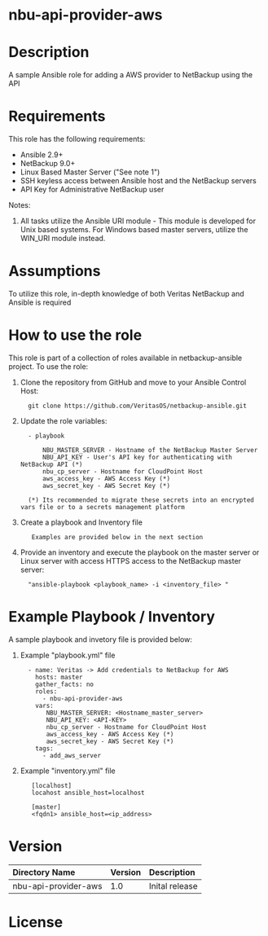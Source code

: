 nbu-api-provider-aws
====================

# Description

A sample Ansible role for adding a AWS provider to NetBackup using the API

# Requirements

This role has the following requirements:

  - Ansible 2.9+
  - NetBackup 9.0+
  - Linux Based Master Server ("See note 1")
  - SSH keyless access between Ansible host and the NetBackup servers
  - API Key for Administrative NetBackup user

Notes:

  1. All tasks utilize the Ansible URI module - This module is developed for Unix based systems. For Windows based master servers, utilize the WIN_URI module instead. 

# Assumptions

To utilize this role, in-depth knowledge of both Veritas NetBackup and Ansible is required

# How to use the role

This role is part of a collection of roles available in netbackup-ansible project. To use the role:

  1. Clone the repository from GitHub and move to your Ansible Control Host:

           git clone https://github.com/VeritasOS/netbackup-ansible.git

  2. Update the role variables: 

           - playbook

               NBU_MASTER_SERVER - Hostname of the NetBackup Master Server
               NBU_API_KEY - User's API key for authenticating with NetBackup API (*)
               nbu_cp_server - Hostname for CloudPoint Host
               aws_access_key - AWS Access Key (*)
               aws_secret_key - AWS Secret Key (*)

           (*) Its recommended to migrate these secrets into an encrypted vars file or to a secrets management platform

  3. Create a playbook and Inventory file

            Examples are provided below in the next section

  4. Provide an inventory and execute the playbook on the master server or Linux server with access HTTPS access to the NetBackup master server:

           "ansible-playbook <playbook_name> -i <inventory_file> "

# Example Playbook / Inventory

A sample playbook and invetory file is provided below:

  1. Example "playbook.yml" file

           - name: Veritas -> Add credentials to NetBackup for AWS
             hosts: master
             gather_facts: no
             roles:
               - nbu-api-provider-aws
             vars:    
                NBU_MASTER_SERVER: <Hostname_master_server>
                NBU_API_KEY: <API-KEY>
                nbu_cp_server - Hostname for CloudPoint Host
                aws_access_key - AWS Access Key (*)
                aws_secret_key - AWS Secret Key (*)
             tags:
               - add_aws_server

  2. Example "inventory.yml" file

	        [localhost]
	        locahost ansible_host=localhost

	        [master]
	        <fqdn1> ansible_host=<ip_address>

# Version

| Directory Name | Version | Description | 
| :--- | :--- |:--- |
| nbu-api-provider-aws | 1.0 | Inital release |

# License

